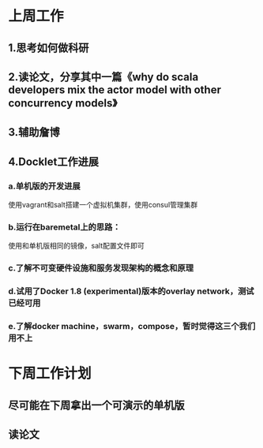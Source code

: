 # 上周工作
## 1.思考如何做科研
## 2.读论文，分享其中一篇《why do scala developers mix the actor model with other concurrency models》
## 3.辅助詹博
## 4.Docklet工作进展
### a.单机版的开发进展
使用vagrant和salt搭建一个虚拟机集群，使用consul管理集群
### b.运行在baremetal上的思路：
使用和单机版相同的镜像，salt配置文件即可
### c.了解不可变硬件设施和服务发现架构的概念和原理
### d.试用了Docker 1.8 (experimental)版本的overlay network，测试已经可用
### e.了解docker machine，swarm，compose，暂时觉得这三个我们用不上
# 下周工作计划
## 尽可能在下周拿出一个可演示的单机版
## 读论文
